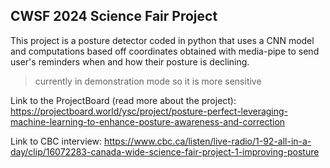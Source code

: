 ## CWSF 2024 Science Fair Project
This project is a posture detector coded in python that uses a CNN model and computations based off coordinates obtained with media-pipe to send user's reminders when and how their posture is declining.
> currently in demonstration mode so it is more sensitive

Link to the ProjectBoard (read more about the project): https://projectboard.world/ysc/project/posture-perfect-leveraging-machine-learning-to-enhance-posture-awareness-and-correction

Link to CBC interview:
https://www.cbc.ca/listen/live-radio/1-92-all-in-a-day/clip/16072283-canada-wide-science-fair-project-1-improving-posture
